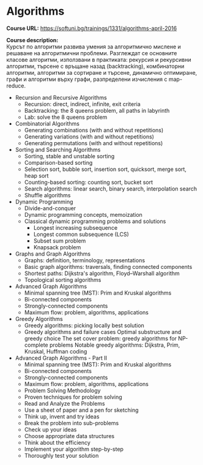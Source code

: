# Algorithms

**Course URL:** https://softuni.bg/trainings/1331/algorithms-april-2016<br />

**Course description:**<br />
Курсът по алгоритми развива умения за алгоритмично мислене и решаване на алгоритмични проблеми. Разглеждат се основните
класове алгоритми, използвани в практиката: рекурсия и рекурсивни алгоритми, търсене с връщане назад (backtracking), комбинаторни алгоритми, алгоритми за сортиране и търсене, динамично оптимиране, графи и алгоритми върху графи, разпределени изчисления с 
map-reduce.

* Recursion and Recursive Algorithms
  * Recursion: direct, indirect, infinite, exit criteria
  * Backtracking: the 8 queens problem, all paths in labyrinth
  * Lab: solve the 8 queens problem
* Combinatorial Algorithms
  * Generating combinations (with and without repetitions)
  * Generating variations (with and without repetitions)
  * Generating permutations (with and without repetitions)
* Sorting and Searching Algorithms
  * Sorting, stable and unstable sorting
  * Comparison-based sorting
  * Selection sort, bubble sort, insertion sort, quicksort, merge sort, heap sort
  * Counting-based sorting: counting sort, bucket sort
  * Search algorithms: linear search, binary search, interpolation search
  * Shuffle algorithms
* Dynamic Programming
  * Divide-and-conquer
  * Dynamic programming concepts, memoization
  * Classical dynamic programming problems and solutions
      * Longest increasing subsequence
      * Longest common subsequence (LCS)
      * Subset sum problem
      * Knapsack problem
* Graphs and Graph Algorithms
  * Graphs: definition, terminology, representations
  * Basic graph algorithms: traversals, finding connected components
  * Shortest paths: Dijkstra's algorithm, Floyd–Warshall algorithm
  * Topological sorting algorithms
* Advanced Graph Algorithms
  * Minimal spanning tree (MST): Prim and Kruskal algorithms
  * Bi-connected components
  * Strongly-connected components
  * Maximum flow: problem, algorithms, applications
* Greedy Algorithms
  * Greedy algorithms: picking locally best solution
  * Greedy algorithms and failure cases
    Optimal substructure and greedy choice
    The set cover problem: greedy algorithms for NP-complete problems
    Notable greedy algorithms: Dijkstra, Prim, Kruskal, Huffman coding
* Advanced Graph Algorithms - Part II
  * Minimal spanning tree (MST): Prim and Kruskal algorithms
  * Bi-connected components
  * Strongly-connected components
  * Maximum flow: problem, algorithms, applications
  * Problem Solving Methodology
  * Proven techniques for problem solving
  * Read and Analyze the Problems
  * Use a sheet of paper and a pen for sketching
  * Think up, invent and try ideas
  * Break the problem into sub-problems
  * Check up your ideas
  * Choose appropriate data structures
  * Think about the efficiency
  * Implement your algorithm step-by-step
  * Thoroughly test your solution

